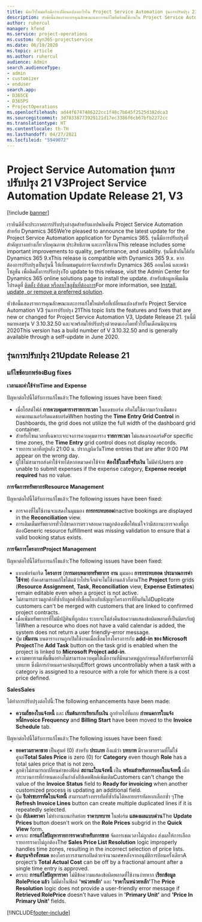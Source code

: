 ```yaml
---
title: มีอะไรใหม่หรือมีการเปลี่ยนแปลงอะไรใน Project Service Automation รุ่นการปรับปรุง 21 V3
description: หัวข้อนี้แสดงรายการคุณลักษณะและการแก้ไขที่พร้อมใช้งานใน Project Service Automation รุ่นการปรับปรุง 21 V3
author: ruhercul
manager: kfend
ms.service: project-operations
ms.custom: dyn365-projectservice
ms.date: 06/19/2020
ms.topic: article
ms.author: ruhercul
audience: Admin
search.audienceType:
- admin
- customizer
- enduser
search.app:
- D365CE
- D365PS
- ProjectOperations
ms.openlocfilehash: ad44f6747486222cc1f48c7b645f2525d382dca3
ms.sourcegitcommit: 3d78338773929121d17ec3386f6cb67bfb2272cc
ms.translationtype: HT
ms.contentlocale: th-TH
ms.lasthandoff: 04/27/2021
ms.locfileid: "5949072"
---
```

# <a name="project-service-automation-update-release-21-v3"></a><span data-ttu-id="29928-103">Project Service Automation รุ่นการปรับปรุง 21 V3</span><span class="sxs-lookup"><span data-stu-id="29928-103">Project Service Automation Update Release 21, V3</span></span>

[!include [banner](../includes/psa-now-project-operations.md)]

<span data-ttu-id="29928-104">เรายินดีที่จะประกาศการปรับปรุงล่าสุดสำหรับแอปพลิเคชัน Project Service Automation สำหรับ Dynamics 365</span><span class="sxs-lookup"><span data-stu-id="29928-104">We’re pleased to announce the latest update for the Project Service Automation application for Dynamics 365.</span></span> <span data-ttu-id="29928-105">รุ่นนี้มีการปรับปรุงที่สำคัญบางอย่างเกี่ยวกับคุณภาพ ประสิทธิภาพ และการใช้งาน</span><span class="sxs-lookup"><span data-stu-id="29928-105">This release includes some important improvements to quality, performance, and usability.</span></span> <span data-ttu-id="29928-106">รุ่นนี้เข้ากันได้กับ Dynamics 365 9.x</span><span class="sxs-lookup"><span data-stu-id="29928-106">This release is compatible with Dynamics 365 9.x.</span></span> <span data-ttu-id="29928-107">หากต้องการปรับปรุงเป็นรุ่นนี้ ให้เยี่ยมชมศูนย์การจัดการสำหรับ Dynamics 365 ออนไลน์ และหน้าโซลูชัน เพื่อติดตั้งการปรับปรุง</span><span class="sxs-lookup"><span data-stu-id="29928-107">To update to this release, visit the Admin Center for Dynamics 365 online solutions page to install the update.</span></span> <span data-ttu-id="29928-108">สำหรับข้อมูลเพิ่มเติม โปรดดูที่ [ติดตั้ง อัปเดต หรือลบโซลูชันที่ต้องการ](/power-platform/admin/install-remove-preferred-solution)</span><span class="sxs-lookup"><span data-stu-id="29928-108">For more information, see [Install, update, or remove a preferred solution](/power-platform/admin/install-remove-preferred-solution).</span></span>

<span data-ttu-id="29928-109">หัวข้อนี้แสดงรายการคุณลักษณะและการแก้ไขใหม่หรือที่เปลี่ยนแปลงสำหรับ Project Service Automation V3 รุ่นการปรับปรุง 21</span><span class="sxs-lookup"><span data-stu-id="29928-109">This topic lists the features and fixes that are new or changed for Project Service Automation V3, Update Release 21.</span></span> <span data-ttu-id="29928-110">รุ่นนี้มีหมายเลขรุ่น V 3.10.32.50 และจะพร้อมให้ปรับปรุงด้วยตนเองโดยทั่วไปในเดือนมิถุนายน 2020</span><span class="sxs-lookup"><span data-stu-id="29928-110">This version has a build number of V 3.10.32.50 and is generally available through a self-update in June 2020.</span></span>

## <a name="update-release-21"></a><span data-ttu-id="29928-111">รุ่นการปรับปรุง 21</span><span class="sxs-lookup"><span data-stu-id="29928-111">Update Release 21</span></span>

### <a name="bug-fixes"></a><span data-ttu-id="29928-112">แก้ไขข้อบกพร่อง</span><span class="sxs-lookup"><span data-stu-id="29928-112">Bug fixes</span></span>

<span data-ttu-id="29928-113">**เวลาและค่าใช้จ่าย**</span><span class="sxs-lookup"><span data-stu-id="29928-113">**Time and Expense**</span></span>

<span data-ttu-id="29928-114">ปัญหาต่อไปนี้ได้รับการแก้ไขแล้ว:</span><span class="sxs-lookup"><span data-stu-id="29928-114">The following issues have been fixed:</span></span>

- <span data-ttu-id="29928-115">เมื่อโฮสต์ไฟล์ **การควบคุมตารางรายการเวลา** ในแดชบอร์ด กริดไม่ใช้ความกว้างเต็มของคอนเทนเนอร์กริดแดชบอร์ด</span><span class="sxs-lookup"><span data-stu-id="29928-115">When hosting the **Time Entry Grid Control** in Dashboards, the grid does not utilize the full width of the dashboard grid container.</span></span>
- <span data-ttu-id="29928-116">สำหรับโซนเวลาที่เฉพาะเจาะจงการควบคุมตาราง **รายการเวลา** ไม่แสดงเรกคอร์ด</span><span class="sxs-lookup"><span data-stu-id="29928-116">For specific time zones, the **Time Entry** grid control does not display records.</span></span>
- <span data-ttu-id="29928-117">รายการเวลาที่อยู่หลัง 21:00 น. ปรากฏผิดวัน</span><span class="sxs-lookup"><span data-stu-id="29928-117">Time entries that are after 9:00 PM appear on the wrong day.</span></span>
- <span data-ttu-id="29928-118">ผู้ใช้ไม่สามารถส่งค่าใช้จ่ายได้หากหมวดค่าใช้จ่าย **ต้องใช้ใบเสร็จรับเงิน** ไม่มีค่า</span><span class="sxs-lookup"><span data-stu-id="29928-118">Users are unable to submit expenses if the expense category, **Expense receipt required** has no value.</span></span>

<span data-ttu-id="29928-119">**การจัดการทรัพยากร**</span><span class="sxs-lookup"><span data-stu-id="29928-119">**Resource Management**</span></span>

<span data-ttu-id="29928-120">ปัญหาต่อไปนี้ได้รับการแก้ไขแล้ว:</span><span class="sxs-lookup"><span data-stu-id="29928-120">The following issues have been fixed:</span></span>

- <span data-ttu-id="29928-121">การจองที่ไม่ใช้งานจะแสดงในมุมมอง **การกระทบยอด**</span><span class="sxs-lookup"><span data-stu-id="29928-121">Inactive bookings are displayed in the **Reconciliation** view.</span></span>
- <span data-ttu-id="29928-122">การเติมเต็มทรัพยากรทั่วไปขาดการตรวจสอบความถูกต้องเพื่อให้แน่ใจว่ามีสถานะการจองที่ถูกต้อง</span><span class="sxs-lookup"><span data-stu-id="29928-122">Generic resource fulfillment was missing validation to ensure that a valid booking status exists.</span></span>

<span data-ttu-id="29928-123">**การจัดการโครงการ**</span><span class="sxs-lookup"><span data-stu-id="29928-123">**Project Management**</span></span>

<span data-ttu-id="29928-124">ปัญหาต่อไปนี้ได้รับการแก้ไขแล้ว:</span><span class="sxs-lookup"><span data-stu-id="29928-124">The following issues have been fixed:</span></span>

- <span data-ttu-id="29928-125">แบบฟอร์มกริด **โครงการ** (**การมอบหมายทรัพยากร** **งาน** มุมมอง **การกระทบยอด** **ประมาณการค่าใช้จ่าย**) ยังคงสามารถแก้ไขได้แม้ว่าโปรเจ็กต์จะไม่ใช้งานแล้วก็ตาม</span><span class="sxs-lookup"><span data-stu-id="29928-125">The **Project** form grids (**Resource Assignment**, **Task**, **Reconciliation** view, **Expense Estimates**) remain editable even when a project is not active.</span></span>
- <span data-ttu-id="29928-126">ไม่สามารถรวมลูกค้าที่ซ้ำกับลูกค้าที่เชื่อมโยงกับสัญญาโครงการที่ยืนยันได้</span><span class="sxs-lookup"><span data-stu-id="29928-126">Duplicate customers can't be merged with customers that are linked to confirmed project contracts.</span></span>
- <span data-ttu-id="29928-127">เมื่อเพิ่มทรัพยากรที่ไม่มีปฏิทินที่ถูกต้อง ระบบจะไม่ส่งคืนข้อความแสดงข้อผิดพลาดที่เป็นมิตรกับผู้ใช้</span><span class="sxs-lookup"><span data-stu-id="29928-127">When a resource who does not have a valid calendar is added, the system does not return a user friendly-error message.</span></span>
- <span data-ttu-id="29928-128">ปุ่ม **เพิ่มงาน** บนตารางงานถูกเปิดใช้งานเมื่อเชื่อมโยงโครงการกับ **add-in ของ Microsoft Project**</span><span class="sxs-lookup"><span data-stu-id="29928-128">The **Add Task** button on the task grid is enabled when the project is linked to **Microsoft Project add-in**.</span></span>
- <span data-ttu-id="29928-129">ความพยายามเพิ่มขึ้นอย่างไม่สามารถควบคุมได้เมื่องานที่มีหมวดหมู่ถูกกำหนดให้กับทรัพยากรที่มีบทบาท ซึ่งมีการกำหนดราคาต้นทุน</span><span class="sxs-lookup"><span data-stu-id="29928-129">Effort grows uncontrollably when a task with a category is assigned to a resource with a role for which there is a cost price defined.</span></span>

<span data-ttu-id="29928-130">**Sales**</span><span class="sxs-lookup"><span data-stu-id="29928-130">**Sales**</span></span>

<span data-ttu-id="29928-131">ได้ทำการปรับปรุงต่อไปนี้:</span><span class="sxs-lookup"><span data-stu-id="29928-131">The following enhancements have been made:</span></span>

- <span data-ttu-id="29928-132">**ความถี่ของใบแจ้งหนี้** และ **เริ่มต้นการเรียกเก็บเงิน** ถูกย้ายไปที่แถบ **กำหนดการใบแจ้งหนี้**</span><span class="sxs-lookup"><span data-stu-id="29928-132">**Invoice Frequency** and **Billing Start** have been moved to the **Invoice Schedule** tab.</span></span>

<span data-ttu-id="29928-133">ปัญหาต่อไปนี้ได้รับการแก้ไขแล้ว:</span><span class="sxs-lookup"><span data-stu-id="29928-133">The following issues have been fixed:</span></span>

- <span data-ttu-id="29928-134">**ยอดรวมราคาขาย** เป็นศูนย์ (0) สำหรับ **ประเภท** ถึงแม้ว่า **บทบาท** มีราคาขายรวมที่ไม่ใช่ศูนย์</span><span class="sxs-lookup"><span data-stu-id="29928-134">**Total Sales Price** is zero (0) for **Category** even though **Role** has a total sales price that is not zero.</span></span>
- <span data-ttu-id="29928-135">ลูกค้าไม่สามารถเปลี่ยนค่าของฟิลด์ **สถานะใบแจ้งหนี้** เป็น **พร้อมสำหรับการออกใบแจ้งหนี้** เมื่อกระบวนการที่กำหนดเองอื่นกำลังอัปเดตฟิลด์เพิ่มเติม</span><span class="sxs-lookup"><span data-stu-id="29928-135">Customers can't change the value of the **Invoice Status** field to **Ready for invoicing** when another customized process is updating an additional field.</span></span>
- <span data-ttu-id="29928-136">ปุ่ม **รีเฟรชบรรทัดใบแจ้งหนี้** สามารถสร้างบรรทัดที่ซ้ำกันได้หลายบรรทัดหากเลือกซ้ำ ๆ</span><span class="sxs-lookup"><span data-stu-id="29928-136">The **Refresh Invoice Lines** button can create multiple duplicated lines if it is repeatedly selected.</span></span>
- <span data-ttu-id="29928-137">ปุ่ม **อัปเดตราคา** ไม่ทำงานบนกริดย่อย **ราคาบทบาท** ในฟอร์ม **แสดงผลแบบด่วน**</span><span class="sxs-lookup"><span data-stu-id="29928-137">The **Update Prices** button doesn't work on the **Role Prices** subgrid in the **Quick View** form.</span></span>
- <span data-ttu-id="29928-138">ตรรกะ **การแก้ไขปัญหารายการราคาสำหรับการขาย** จัดการเขตเวลาไม่ถูกต้อง ส่งผลให้การเลือกรายการราคาไม่ถูกต้อง</span><span class="sxs-lookup"><span data-stu-id="29928-138">The **Sales Price List Resolution** logic improperly handles time zones, resulting in the incorrect selection of price lists.</span></span>
- <span data-ttu-id="29928-139">**ต้นทุนจริงทั้งหมด** ของโครงการสามารถปิดด้วยจำนวนเศษหลังจากอนุมัติการป้อนครั้งเดียว</span><span class="sxs-lookup"><span data-stu-id="29928-139">A project’s **Total Actual Cost** can be off by a fractional amount after a single time entry is approved.</span></span>
- <span data-ttu-id="29928-140">ตรรกะ **การแก้ไขปัญหาราคา** ไม่มีข้อความแสดงข้อผิดพลาดที่ใช้งานง่ายหาก **เรียกข้อมูล RolePrice แล้ว** ไม่มีค่าในฟิลด์ **'หน่วยหลัก'** และ **'ราคาในหน่วยหลัก'**</span><span class="sxs-lookup"><span data-stu-id="29928-140">The **Price Resolution** logic does not provide a user-friendly error message if **Retrieved RolePrice** doesn't have values in **'Primary Unit'** and **'Price In Primary Unit'** fields.</span></span>


[!INCLUDE[footer-include](../includes/footer-banner.md)]